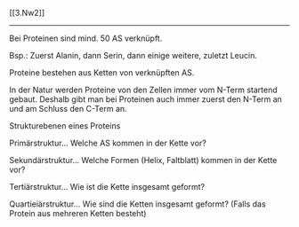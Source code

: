 [[3.Nw2]]
____
Bei Proteinen sind mind. 50 AS verknüpft.

Bsp.: Zuerst Alanin, dann Serin, dann einige weitere, zuletzt Leucin.

Proteine bestehen aus Ketten von verknüpften AS.

In der Natur werden Proteine von den Zellen immer vom N-Term startend gebaut. Deshalb gibt man bei Proteinen auch immer zuerst den N-Term an und am Schluss den C-Term an.

Strukturebenen eines Proteins

Primärstruktur… Welche AS kommen in der Kette vor?

Sekundärstruktur… Welche Formen (Helix, Faltblatt) kommen in der Kette vor?

Tertiärstruktur… Wie ist die Kette insgesamt geformt?

Quartieiärstruktur… Wie sind die Ketten insgesamt geformt? (Falls das Protein aus mehreren Ketten besteht)
